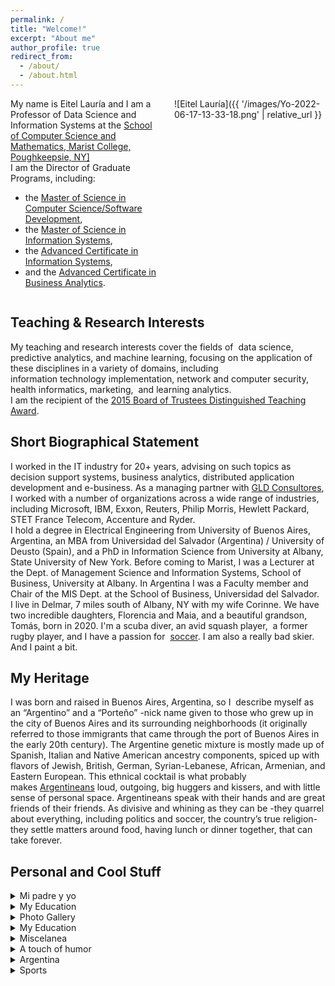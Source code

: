 ```yaml
---
permalink: /
title: "Welcome!"
excerpt: "About me"
author_profile: true
redirect_from: 
  - /about/
  - /about.html
---
```


<div style="display: flex;">
  <div style="flex: 50%; padding-right: 20px;">
     My name is Eitel Lauría and I am a Professor of Data Science and Information Systems at the <a href="https://www.marist.edu/computer-science-math)">School of Computer Science and Mathematics, Marist College, Poughkeepsie, NY]</a>
  <br>
   I am the Director of Graduate Programs, including:
   <ul>
 	<li>the <a href="https://www.marist.edu/computer-science-math/graduate/ms/software-devel">Master of Science in Computer Science/Software Development</a>,</li>
 	<li>the <a href="https://www.marist.edu/computer-science-math/msis">Master of Science in Information Systems</a>,</li>
 	<li>the <a href="https://www.marist.edu/computer-science-math/graduate/info-systems/is-cert">Advanced Certificate in Information Systems</a>,</li>
 	<li>and the <a href="https://www.marist.edu/computer-science-math/graduate/business-analytics">Advanced Certificate in Business Analytics</a>.</li>
</ul> 
  </div>
  <div style="flex: 50%;">
    ![Eitel Lauría]({{ '/images/Yo-2022-06-17-13-33-18.png' | relative_url }}
  </div>
</div>


<h2>Teaching & Research Interests</h2>
My teaching and research interests cover the fields of  data science, predictive analytics, and machine learning, focusing on the application of these disciplines in a variety of domains, including information technology implementation, network and computer security, health informatics, marketing,  and learning analytics.<br>
I am the recipient of the <a href="http://eitellauria.ar?page_id=1869">2015 Board of Trustees Distinguished Teaching Award</a>.

<h2>Short Biographical Statement</h2>
I worked in the IT industry for 20+ years, advising on such topics as decision support systems, business analytics, distributed application development and e-business. As a managing partner with <a href="https://www.gldconsultores.com/">GLD Consultores</a>, I worked with a number of organizations across a wide range of industries, including Microsoft, IBM, Exxon, Reuters, Philip Morris, Hewlett Packard, STET France Telecom, Accenture and Ryder.<br>
I hold a degree in Electrical Engineering from University of Buenos Aires, Argentina, an MBA from Universidad del Salvador (Argentina) / University of Deusto (Spain), and a PhD in Information Science from University at Albany, State University of New York. Before coming to Marist, I was a Lecturer at the Dept. of Management Science and Information Systems, School of Business, University at Albany. In Argentina I was a Faculty member and Chair of the MIS Dept. at the School of Business, Universidad del Salvador.<br>
I live in Delmar, 7 miles south of Albany, NY with my wife Corinne. We have two incredible daughters, Florencia and Maia, and a beautiful grandson, Tomás, born in 2020. I'm a scuba diver, an avid squash player,  a former rugby player, and I have a passion for  <a href="https://lanacionar-prod.video.arc-cdn.net/wp-lanacionar/20230118/63c80461c471e46a750460f7/t_0ee88fb793f44b899f70904b910c67ae_name_LN___ETERNOS_subtitulado_FINAL/file_1280x720-2000-v3_1.mp4">soccer</a>. I am also a really bad skier. And I paint a bit.

<h2>My Heritage</h2>
I was born and raised in Buenos Aires, Argentina, so I  describe myself as an “Argentino” and a “Porteño” -nick name given to those who grew up in the city of Buenos Aires and its surrounding neighborhoods (it originally referred to those immigrants that came through the port of Buenos Aires in the early 20th century). The Argentine genetic mixture is mostly made up of Spanish, Italian and Native American ancestry components, spiced up with flavors of Jewish, British, German, Syrian-Lebanese, African, Armenian, and Eastern European. This ethnical cocktail is what probably makes <a href="https://therealargentina.com/en/argentinian-or-argentinean-decisions-decisions/" target="_blank" rel="noopener">Argentineans</a> loud, outgoing, big huggers and kissers, and with little sense of personal space. Argentineans speak with their hands and are great friends of their friends. As divisive and whining as they can be -they quarrel about everything, including politics and soccer, the country’s true religion- they settle matters around food, having lunch or dinner together, that can take forever.

<h2>Personal and Cool Stuff</h2>
<details><summary>Mi padre y yo</summary><blockquote>
  <a href="https://foxweb.marist.edu/users/jf4n/el_ingeniero_y_yo.htm">Eitel Lauría by Eitel Lauría</a>
</blockquote></details>
<details><summary>My Education</summary><blockquote>
  <ul>
 	<li>
    <a href="https://www.albany.edu/cehc/programs/phd-information-science">Inf. Science UAlbany</a>
  </li>
 	<li>
    <a href="https://omega0.xyz/omega8008/">Omega UAlbany</a>
  </li>
 	<li>
    <a href="http://www.usal.edu.ar/">Univ. del Salvador</a>
  </li>
 	<li>
    <a href="https://www.deusto.es/cs/Satellite/deusto/es/universidad-deusto">Universidad de Deusto</a>
  </li>
 	<li>
    <a href="http://www.fi.uba.ar/">UBA - Engineering</a>
  </li>
 	<li>
<a href="https://stalbans.esc.edu.ar/">St. Alban's College</a>
</li>
</ul>
</blockquote></details>
<details><summary>Photo Gallery</summary><blockquote>
<ul>
 	<li><a href="http://eitellauria.ar?page_id=1517">Family, places, interests, students</a></li>
 	<li><a href="http://eitellauria.ar/?page_id=2592">Some of my paintings</a></li>
</ul>
</blockquote></details>
<details><summary>My Education</summary><blockquote>
  <ul>
 	<li>
<a href="https://www.kaggle.com/" target="_blank" rel="noopener">Kaggle</a>
</li>
 	<li>
<a href="https://ai.google/" target="_blank" rel="noopener">Google AI</a>
</li>
 	<li>
<a href="https://foxweb.marist.edu/users/jf4n/PostPredIntervals.htm" target="_blank" rel="noopener">Simulating Posterior Pred Intervals</a>
</li>
 	<li>
<a href="https://foxweb.marist.edu/users/jf4n/LogBivariateLikelihood.htm" target="_blank" rel="noopener">Sampling by Markov Chain Monte Carlo</a>
</li>
 	<li>
<a href="https://playground.tensorflow.org/#activation=tanh&amp;batchSize=10&amp;dataset=circle&amp;regDataset=reg-plane&amp;learningRate=0.03&amp;regularizationRate=0&amp;noise=0&amp;networkShape=4,2&amp;seed=0.51381&amp;showTestData=false&amp;discretize=false&amp;percTrainData=50&amp;x=true&amp;y=true&amp;xTimesY=fals" target="_blank" rel="noopener">Neural net playground</a>
</li>
 	<li>
<a href="https://www.deeplearningbook.org/" target="_blank" rel="noopener">Deep Learning Book</a>
</li>
 	<li>
<a href="https://www.anaconda.com/" target="_blank" rel="noopener">Python Anaconda</a>
</li>
 	<li>
<a href="https://towardsdatascience.com/" target="_blank" rel="noopener">Towards Data Science</a>
</li>
 	<li>
<span lang="en-us"><a href="https://www.datavis.ca/gallery/" target="_blank" rel="noopener">Gallery of Data Visualization</a></span>
</li>
 	<li>
<a href="http://kdd.ics.uci.edu/" target="_blank" rel="noopener">UCI KDD Archive</a>
</li>
 	<li>
<a href="https://www.tensorflow.org/" target="_blank" rel="noopener">Tensorflow</a>
</li>
 	<li>
<a href="http://www.r-project.org/" target="_blank" rel="noopener">R (statistical computing)</a>
</li>
 	<li>
<span lang="en-us"><a href="http://www.mathworks.com/" target="_blank" rel="noopener">MATLAB site</a></span>
</li>
 	<li>
<a href="https://www.ibm.com/products/spss-modeler" target="_blank" rel="noopener">IBM SPSS Modeler</a>
</li>
 	<li>
<span lang="en-us"><a href="http://research.microsoft.com/" target="_blank" rel="noopener">Microsoft Research</a></span>
</li>
 	<li>
<a href="https://pytorch.org/" target="_blank" rel="noopener">Pytorch</a>
</li>
 	<li>
<a href="https://www.ibm.com/watson/" target="_blank" rel="noopener">IBM Watson</a>
</li>
 	<li>
<span lang="en-us"><a href="http://www.norsys.com/" target="_blank" rel="noopener">Norsys' Netica</a></span>
</li>
 	<li>
<a href="https://www.kdnuggets.com/" target="_blank" rel="noopener">KDD nuggets</a>
</li>
 	<li>
<a href="https://keras.io/" target="_blank" rel="noopener">Keras</a>
</li>
 	<li>
<a href="http://news.mit.edu/topic/machine-learning" target="_blank" rel="noopener">MIT news - Machine Learning</a>
</li>
 	<li>
<a href="https://machinelearningmastery.com/" target="_blank" rel="noopener">Machine Learning Mastery</a>
</li>
 	<li>
<a href="http://work.caltech.edu/telecourse.html" target="_blank" rel="noopener">Learning From data</a> (Yaser Abu-Mostafa)
</li>
 	<li><a href="https://scikit-learn.org/stable/" target="_blank" rel="noopener">Scikit-Learn</a></li>
</ul>
</blockquote></details>
<details><summary>Miscelanea</summary><blockquote>
<ul>
 	<li>
<a href="https://www.newsweek.com/unbelievers-quest-170478">Unbeliever's Quest</a>
</li>
 	<li>
<a href="https://youtu.be/ipRvjS7q1DI" target="_blank" rel="noopener">Richard Feynman: Can Machines Think?</a>
</li>
 	<li>
<a href="http://www.bigear.org/vol1no2/sagan.htm" target="_blank" rel="noopener">SETI, by Carl Sagan</a>
</li>
 	<li>
<a href="http://setiathome.ssl.berkeley.edu/" target="_blank" rel="noopener">SETI<span lang="en-us">@home</span></a>
</li>
 	<li>
<a href="http://www.skeptic.com/" target="_blank" rel="noopener" name="top">The Skeptics Society</a><a href="https://www.youtube.com/watch?v=wupToqz1e2g" target="_blank" rel="noopener" name="top"></a>
</li>
 	<li>
<a href="https://www.wnycstudios.org/podcasts/radiolab/articles/best-medicine">Staph Retreat (Radio Lab)</a>
</li>
 	<li>
<a href="https://www.youtube.com/watch?v=wupToqz1e2g" target="_blank" rel="noopener" name="top">Pale Blue Dot</a>
</li>
 	<li>
<span lang="en-us"><a href="http://www.winstonchurchill.org/" target="_blank" rel="noopener">Churchill, person of the century</a></span>
</li>
 	<li>
<span lang="en-us"><a href="https://escapepod.org/2009/04/10/ep194-exhalation/" target="_blank" rel="noopener">Exhalation (Ted Chiang)</a></span>
</li>
 	<li>
<a href="https://youtu.be/HrDasvAgEPY" target="_blank" rel="noopener">Serrat:  Si la Muerte Pisa Mi Huerto</a>
</li>
 	<li>
<a href="http://www.caveofmagic.com/pickcrd2.htm" target="_blank" rel="noopener">A bit of magic</a>
</li>
 	<li>
<a href="https://electricsheep.org/">Electric Sheep</a>
</li>
 	<li>
<a href="https://www.distributed.net/Main_Page">Distributed.net</a>
</li>
 	<li>
<a href="https://www.worldcommunitygrid.org/">World Community Grid</a>
</li>
 	<li>
<a href="http://www.helenshulman.com/">Helen Shulman's paintings</a>
</li>
</ul>
</blockquote></details>
<details><summary>A touch of humor</summary><blockquote>
<ul>
 	<li>
<a href="https://www.smart-jokes.org/two-cows-economics-explained.html" target="_blank" rel="noopener">Two Cows </a>
</li>
 	<li>
<span lang="en-us"><a href="https://www.smart-jokes.org/god-tenure-university.html" target="_blank" rel="noopener">Why God was never granted tenure</a></span>
</li>
 	<li>
<a href="https://kubik.org/lighter/yzerok.htm" name="top">The Y zero K problem</a>
</li>
 	<li>
<a href="http://churchofgoogle.org/" target="_blank" rel="noopener">The Reformed Church of Google</a>
</li>
 	<li>
<a href="https://www.smart-jokes.org/how-it-projects-really-work.html" target="_blank" rel="noopener">IT projects &amp; tree swings</a>
</li>
 	<li>
<a href="https://xkcd.com/" target="_blank" rel="noopener">xkcd</a>
</li>
</ul>
</blockquote></details>
<details><summary>Argentina</summary><blockquote>
<ul>
 	<li>
<a href="https://bcn.gob.ar/uploads/BasesAlberdi.pdf" target="_blank" rel="noopener">Las Bases de Alberdi (in Spanish)</a>
</li>
 	<li>
<a href="http://en.wikipedia.org/wiki/Jos%C3%A9_de_San_Mart%C3%ADn" target="_blank" rel="noopener">José de San Martín</a>
</li>
 	<li>
<a href="http://es.wikipedia.org/wiki/Mariano_Moreno" target="_blank" rel="noopener">Mariano Moreno (in Spanish)</a>
</li>
 	<li>
<a href="https://www.youtube.com/watch?v=Aa_N71VXQnM" target="_blank" rel="noopener">Mi Buenos Aires querido  (Gardel)</a>
</li>
 	<li>
<a href="https://www.nationalgeographic.com/travel/destinations/south-america/argentina/local-guide-buenos-aires/" target="_blank" rel="noopener">A local's guide to Buenos Aires</a>
</li>
 	<li>
<span style="color: #626262;"><a href="https://www.poetryfoundation.org/poets/jorge-luis-borges">Jorge Luis Borges</a> </span>
</li>
 	<li>
<span style="color: #626262;"><a href="http://www.youtube.com/watch?v=QCmP4bEJfOg&amp;feature=related">Adios Nonino (Astor Piazzola)</a></span>
</li>
 	<li>
<a href="http://en.wikipedia.org/wiki/Les_Luthiers" target="_blank" rel="noopener">Les Luthiers </a>
</li>
 	<li>
<a href="https://www.youtube.com/watch?v=l5fVzdOgBxM" target="_blank" rel="noopener">Añoralgias (Les Luthiers)</a>
</li>
 	<li>
<a href="http://www.mongabay.com/ice_01.htm" target="_blank" rel="noopener">The Perito Moreno Glacier</a>
</li>
 	<li>
<a href="https://travel.usnews.com/Argentine_Patagonia/" target="_blank" rel="noopener">Patagonia Argentina</a>
</li>
 	<li>
<a href="https://www.iesabroad.org/study-abroad/blogs/mho10caseedu/iguazu-falls-why-another-waterfall-will-never-impress-me-again?gclid=CjwKCAjwgviIBhBkEiwA10D2j3XbeFza-qCuvOYqhAMv9q0XChsyJIxoTyqOsDLVEVm5ODMs3oixyBoCqikQAvD_BwE#sthash.tZolsZBS.dpbs" target="_blank" rel="noopener">Iguazu Falls</a>
</li>
 	<li>
<a href="https://vamospanish.com/discover/yerba-mate-ultimate-guide/" target="_blank" rel="noopener">El  Mate</a>
</li>
 	<li>
<a href="https://blog.winesofargentina.com/" target="_blank" rel="noopener">Wines of Argentina</a>
</li>
 	<li>
<a href="http://www.luigibosca.com.ar/" target="_blank" rel="noopener">Luigi Bosca (great wine!)</a>
</li>
 	<li><a href="https://youtu.be/PSSO43wRlWM">Qatar 2022 - Champions!</a></li>
</ul>
</blockquote></details>
<details><summary>Sports</summary><blockquote>
<ul>
 	<li>
<a href="http://www.clubsanalbano.com/">Club San Albano</a>
</li>
 	<li>
<a href="https://lapaginamillonaria.com/">River Plate </a>
</li>
 	<li>
<a href="https://www.fcbarcelona.com/en/">Barcelona FC</a>
</li>
 	<li>
<a href="https://www.youtube.com/watch?v=4vashrNoXTE" target="_blank" rel="noopener">Maradona: Live is Life</a>
</li>
 	<li>
<a href="https://youtu.be/4u6935V-wzk">Where is Messi ?</a>
</li>
 	<li>
<a href="https://www.youtube.com/watch?v=RM0ql8360J4" target="_blank" rel="noopener">Messi- Impossible Talent</a>
</li>
 	<li>
<a href="https://www.youtube.com/watch?v=AJUhzQEPCvE" target="_blank" rel="noopener">Manu Ginobili</a>
</li>
 	<li>
<span style="color: #626262;"><a href="https://youtu.be/PbNIfxcuGWU" target="_blank" rel="noopener">Best goal <u>EVER</u> </a></span>
</li>
 	<li>
<a href="https://youtu.be/cAehMNYw0ig" target="_blank" rel="noopener">Messi copycatting Maradona</a>
</li>
 	<li>
<a href="http://www.clubsanalbano.com/" target="_blank" rel="noopener">Club San Albano</a>
</li>
 	<li>
<a href="http://www.uar.com.ar/" target="_blank" rel="noopener">Argentine Rugby Union (UAR)</a>
</li>
 	<li>
<a href="http://www.youtube.com/watch?v=ogXWpBG-NjI" target="_blank" rel="noopener">Los Pumas - Tribute</a>
</li>
 	<li>
<a href="https://www.youtube.com/watch?v=tdMCAV6Yd0Y" target="_blank" rel="noopener">All Blacks' Haka </a>
</li>
 	<li>
<a href="https://www.planetrugby.com/" target="_blank" rel="noopener">Planet Rugby</a>
</li>
 	<li>
<a href="http://www.rugbytime.com/" target="_blank" rel="noopener">Rugby Time</a>
</li>
 	<li>
<a href="http://www.mikeball.com/" target="_blank" rel="noopener"><span lang="es-ar">Mike Ball </span>(Aussie Diving)</a>
</li>
 	<li>
<a href="http://www.seadivers.com.br/" target="_blank" rel="noopener">Sea Divers (SC, Brazil)</a>
</li>
 	<li>
<a href="http://www.stuartcove.com/" target="_blank" rel="noopener">Stuart Cove's Shark Diving</a>
</li>
 	<li>
<a href="http://www.diveparadise.com/" target="_blank" rel="noopener">Dive Paradise (Cozumel)</a>
</li>
 	<li>
<a href="https://psaworldtour.com/" target="_blank" rel="noopener">Professional Squash Association</a>
</li>
 	<li>
<a href="https://www.youtube.com/user/psasquashtv">PSA SquashTV</a>
</li>
 	<li>
<a href="https://www.youtube.com/watch?v=sSvzNWQQl90" target="_blank" rel="noopener">White vs Gaultier</a>
</li>
 	<li>
<a href="https://www.youtube.com/playlist?list=PLC8lS6EGQ-Q50fsZXQyunY_ZVRfUCvvba" target="_blank" rel="noopener">My SCUBA diving video clips</a>
</li>
</ul>
</blockquote></details>
